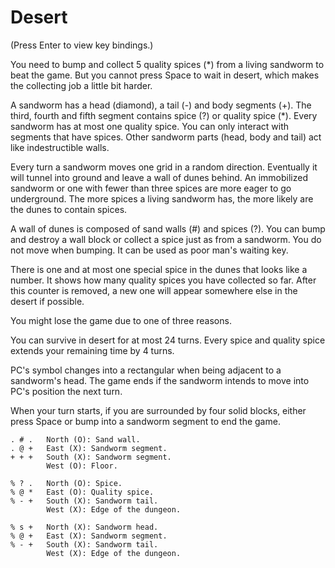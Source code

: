 # Desert

(Press Enter to view key bindings.)

You need to bump and collect 5 quality spices (*) from a living sandworm to beat the game. But you cannot press Space to wait in desert, which makes the collecting job a little bit harder.

A sandworm has a head (diamond), a tail (-) and body segments (+). The third, fourth and fifth segment contains spice (?) or quality spice (*). Every sandworm has at most one quality spice. You can only interact with segments that have spices. Other sandworm parts (head, body and tail) act like indestructible walls.

Every turn a sandworm moves one grid in a random direction. Eventually it will tunnel into ground and leave a wall of dunes behind. An immobilized sandworm or one with fewer than three spices are more eager to go underground. The more spices a living sandworm has, the more likely are the dunes to contain spices.

A wall of dunes is composed of sand walls (#) and spices (?). You can bump and destroy a wall block or collect a spice just as from a sandworm. You do not move when bumping. It can be used as poor man's waiting key.

There is one and at most one special spice in the dunes that looks like a number. It shows how many quality spices you have collected so far. After this counter is removed, a new one will appear somewhere else in the desert if possible.

You might lose the game due to one of three reasons.

You can survive in desert for at most 24 turns. Every spice and quality spice extends your remaining time by 4 turns.

PC's symbol changes into a rectangular when being adjacent to a sandworm's head. The game ends if the sandworm intends to move into PC's position the next turn.

When your turn starts, if you are surrounded by four solid blocks, either press Space or bump into a sandworm segment to end the game.

    . # .   North (O): Sand wall.
    . @ +   East (X): Sandworm segment.
    + + +   South (X): Sandworm segment.
            West (O): Floor.

    % ? .   North (O): Spice.
    % @ *   East (O): Quality spice.
    % - +   South (X): Sandworm tail.
            West (X): Edge of the dungeon.

    % s +   North (X): Sandworm head.
    % @ +   East (X): Sandworm segment.
    % - +   South (X): Sandworm tail.
            West (X): Edge of the dungeon.
